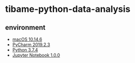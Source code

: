 # tibame-python-data-analysis

## environment
- [macOS 10.14.6](https://www.apple.com/tw/macos/mojave/)
- [PyCharm 2019.2.3](https://www.jetbrains.com/pycharm/)
- [Python 3.7.4](https://www.python.org/)
- [Jupyter Notebook 1.0.0](https://github.com/jupyter/notebook)